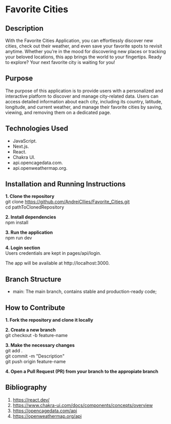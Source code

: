 # Favorite Cities

## Description

With the Favorite Cities Application, you can effortlessly discover new cities, check out their weather, and even save your favorite spots to revisit anytime. Whether you’re in the mood for discovering new places or tracking your beloved locations, this app brings the world to your fingertips. Ready to explore? Your next favorite city is waiting for you!

## Purpose

The purpose of this application is to provide users with a personalized and interactive platform to discover and manage city-related data. Users can access detailed information about each city, including its country, latitude, longitude, and current weather, and manage their favorite cities by saving, viewing, and removing them on a dedicated page.

## Technologies Used

* JavaScript.
* Next.js.
* React.
* Chakra UI.
* api.opencagedata.com.
* api.openweathermap.org.

## Installation and Running Instructions

**1. Clone the repository**  
git clone https://github.com/AndreiCIlies/Favorite_Cities.git  
cd pathToClonedRepository

**2. Install dependencies**  
npm install

**3. Run the application**  
npm run dev

**4. Login section**  
Users credentials are kept in pages/api/login.

The app will be available at http://localhost:3000.

## Branch Structure

- main: The main branch, contains stable and production-ready code;

## How to Contribute

**1. Fork the repository and clone it locally**

**2. Create a new branch**  
git checkout -b feature-name

**3. Make the necessary changes**  
git add .  
git commit -m "Description"  
git push origin feature-name

**4. Open a Pull Request (PR) from your branch to the appropiate branch**

## Bibliography

1. https://react.dev/
2. https://www.chakra-ui.com/docs/components/concepts/overview
3. https://opencagedata.com/api
4. https://openweathermap.org/api
